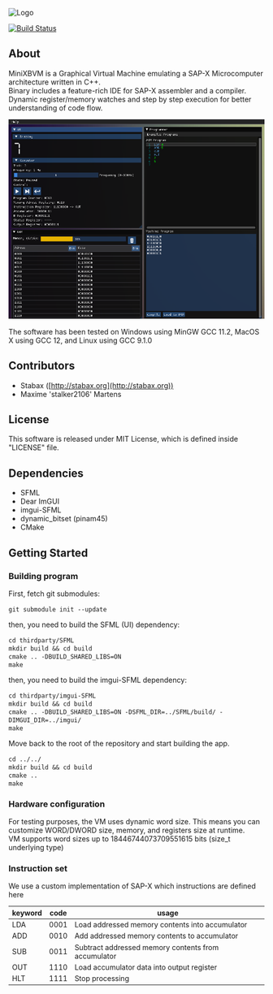![Logo](/MiniXBVM.png?raw=true)

[![Build Status](https://travis-ci.org/Stalker2106x/MiniXBVM.svg?branch=master)](https://travis-ci.org/Stalker2106x/MiniXBVM)

## About

MiniXBVM is a Graphical Virtual Machine emulating a SAP-X Microcomputer architecture written in C++.  
Binary includes a feature-rich IDE for SAP-X assembler and a compiler.  
Dynamic register/memory watches and step by step execution for better understanding of code flow.  

![VM Overview](/docs/app.png?raw=true)

The software has been tested on Windows using MinGW GCC 11.2, MacOS X using GCC 12, and Linux using GCC 9.1.0

## Contributors
+ Stabax ([http://stabax.org](http://stabax.org))
+ Maxime 'stalker2106' Martens

## License

This software is released under MIT License, which is defined inside "LICENSE" file.

## Dependencies

+ SFML
+ Dear ImGUI
+ imgui-SFML
+ dynamic_bitset (pinam45)
+ CMake

## Getting Started

### Building program

First, fetch git submodules:

    git submodule init --update

then, you need to build the SFML (UI) dependency:

    cd thirdparty/SFML
    mkdir build && cd build
    cmake .. -DBUILD_SHARED_LIBS=ON
    make

then, you need to build the imgui-SFML dependency:

    cd thirdparty/imgui-SFML
    mkdir build && cd build
    cmake .. -DBUILD_SHARED_LIBS=ON -DSFML_DIR=../SFML/build/ -DIMGUI_DIR=../imgui/
    make

Move back to the root of the repository and start building the app.

    cd ../../
    mkdir build && cd build
    cmake ..
    make

### Hardware configuration

For testing purposes, the VM uses dynamic word size. This means you can customize WORD/DWORD size, memory, and registers size at runtime.  
VM supports word sizes up to 18446744073709551615 bits (size_t underlying type)

### Instruction set

We use a custom implementation of SAP-X which instructions are defined here

| keyword | code | usage |
| --- | ---- | ---- |
| LDA | 0001 | Load addressed memory contents into accumulator |
| ADD | 0010 | Add addressed memory contents to accumulator |
| SUB | 0011 | Subtract addressed memory contents from accumulator |
| OUT | 1110 | Load accumulator data into output register |
| HLT | 1111 | Stop processing |
